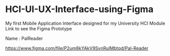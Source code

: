 ﻿# HCI-UI-UX-Interface-using-Figma

My first Mobile Application Interface designed for my University HCI Module
Link to see the Figma Prototype

Name : PalReader

https://www.figma.com/file/P2um8kYAkV9SvnRulMbtqd/Pal-Reader
